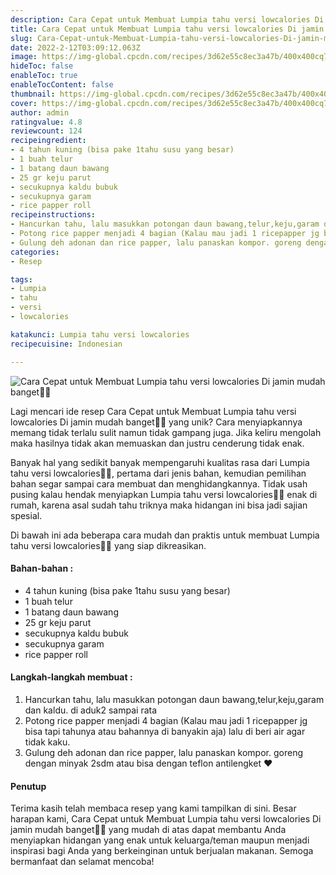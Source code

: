 ```yaml
---
description: Cara Cepat untuk Membuat Lumpia tahu versi lowcalories Di jamin mudah banget"
title: Cara Cepat untuk Membuat Lumpia tahu versi lowcalories Di jamin mudah banget
slug: Cara-Cepat-untuk-Membuat-Lumpia-tahu-versi-lowcalories-Di-jamin-mudah-banget
date: 2022-2-12T03:09:12.063Z
image: https://img-global.cpcdn.com/recipes/3d62e55c8ec3a47b/400x400cq70/photo.jpg
hideToc: false
enableToc: true
enableTocContent: false
thumbnail: https://img-global.cpcdn.com/recipes/3d62e55c8ec3a47b/400x400cq70/photo.jpg
cover: https://img-global.cpcdn.com/recipes/3d62e55c8ec3a47b/400x400cq70/photo.jpg
author: admin
ratingvalue: 4.8
reviewcount: 124
recipeingredient:
- 4 tahun kuning (bisa pake 1tahu susu yang besar)
- 1 buah telur
- 1 batang daun bawang
- 25 gr keju parut
- secukupnya kaldu bubuk
- secukupnya garam
- rice papper roll
recipeinstructions:
- Hancurkan tahu, lalu masukkan potongan daun bawang,telur,keju,garam dan kaldu. di aduk2 sampai rata
- Potong rice papper menjadi 4 bagian (Kalau mau jadi 1 ricepapper jg bisa tapi tahunya atau bahannya di banyakin aja) lalu di beri air agar tidak kaku.
- Gulung deh adonan dan rice papper, lalu panaskan kompor. goreng dengan minyak 2sdm atau bisa dengan teflon antilengket ❤️
categories:
- Resep

tags:
- Lumpia
- tahu
- versi
- lowcalories

katakunci: Lumpia tahu versi lowcalories
recipecuisine: Indonesian

---
```


![Cara Cepat untuk Membuat Lumpia tahu versi lowcalories Di jamin mudah banget👩‍🍳](https://img-global.cpcdn.com/recipes/3d62e55c8ec3a47b/400x400cq70/photo.jpg)

Lagi mencari ide resep Cara Cepat untuk Membuat Lumpia tahu versi lowcalories Di jamin mudah banget👩‍🍳 yang unik? Cara menyiapkannya memang tidak terlalu sulit namun tidak gampang juga. Jika keliru mengolah maka hasilnya tidak akan memuaskan dan justru cenderung tidak enak.

Banyak hal yang sedikit banyak mempengaruhi kualitas rasa dari Lumpia tahu versi lowcalories👩‍🍳, pertama dari jenis bahan, kemudian pemilihan bahan segar sampai cara membuat dan menghidangkannya. Tidak usah pusing kalau hendak menyiapkan Lumpia tahu versi lowcalories👩‍🍳 enak di rumah, karena asal sudah tahu triknya maka hidangan ini bisa jadi sajian spesial.

Di bawah ini ada beberapa cara mudah dan praktis untuk membuat Lumpia tahu versi lowcalories👩‍🍳 yang siap dikreasikan.

<!--inarticleads1-->

#### Bahan-bahan :

- 4 tahun kuning (bisa pake 1tahu susu yang besar)
- 1 buah telur
- 1 batang daun bawang
- 25 gr keju parut
- secukupnya kaldu bubuk
- secukupnya garam
- rice papper roll

<!--inarticleads2-->

#### Langkah-langkah membuat :

1. Hancurkan tahu, lalu masukkan potongan daun bawang,telur,keju,garam dan kaldu. di aduk2 sampai rata
1. Potong rice papper menjadi 4 bagian (Kalau mau jadi 1 ricepapper jg bisa tapi tahunya atau bahannya di banyakin aja) lalu di beri air agar tidak kaku.
1. Gulung deh adonan dan rice papper, lalu panaskan kompor. goreng dengan minyak 2sdm atau bisa dengan teflon antilengket ❤️

#### Penutup

Terima kasih telah membaca resep yang kami tampilkan di sini. Besar harapan kami, Cara Cepat untuk Membuat Lumpia tahu versi lowcalories Di jamin mudah banget👩‍🍳 yang mudah di atas dapat membantu Anda menyiapkan hidangan yang enak untuk keluarga/teman maupun menjadi inspirasi bagi Anda yang berkeinginan untuk berjualan makanan. Semoga bermanfaat dan selamat mencoba!